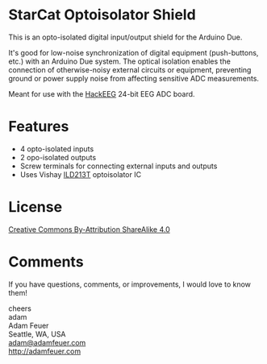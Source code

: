 StarCat Optoisolator Shield
===========================

This is an opto-isolated digital input/output shield for the Arduino Due.

It's good for low-noise synchronization of digital equipment (push-buttons, etc.) with 
an Arduino Due system. The optical isolation enables the connection of otherwise-noisy
external circuits or equipment, preventing ground or power supply noise from affecting 
sensitive ADC measurements. 

Meant for use with the [HackEEG](https://github.com/adamfeuer/hackeeg-shield) 24-bit EEG 
ADC board.

Features
========

* 4 opto-isolated inputs
* 2 opo-isolated outputs
* Screw terminals for connecting external inputs and outputs
* Uses Vishay [ILD213T](http://www.vishay.com/docs/83647/ild205t.pdf) optoisolator IC


License
=======

[Creative Commons By-Attribution ShareAlike 4.0](https://creativecommons.org/licenses/by-sa/4.0/)


Comments
========

If you have questions, comments, or improvements, I would love to know them!

cheers <br>
adam <br>
Adam Feuer <br>
Seattle, WA, USA <br>
adam@adamfeuer.com <br>
http://adamfeuer.com <br>


